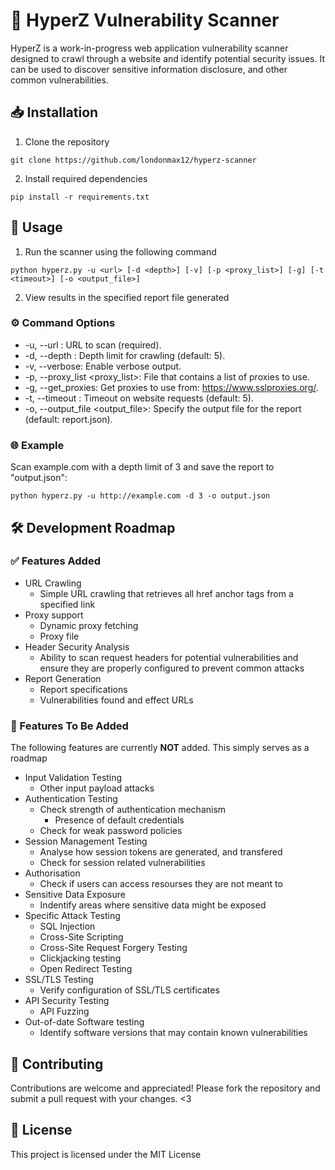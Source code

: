 # 🚀 HyperZ Vulnerability Scanner
HyperZ is a work-in-progress web application vulnerability scanner designed to crawl through a website and identify potential security issues. It can be used to discover sensitive information disclosure, and other common vulnerabilities.
## 📥 Installation
1. Clone the repository 
```
git clone https://github.com/londonmax12/hyperz-scanner
```
2. Install required dependencies
```
pip install -r requirements.txt
```
## 📝 Usage
1. Run the scanner using the following command
```
python hyperz.py -u <url> [-d <depth>] [-v] [-p <proxy_list>] [-g] [-t <timeout>] [-o <output_file>]

```
2. View results in the specified report file generated
### ⚙️ Command Options
- -u, --url <url>: URL to scan (required).
- -d, --depth <depth>: Depth limit for crawling (default: 5).
- -v, --verbose: Enable verbose output.
- -p, --proxy_list <proxy_list>: File that contains a list of proxies to use.
- -g, --get_proxies: Get proxies to use from: https://www.sslproxies.org/.
- -t, --timeout <timeout>: Timeout on website requests (default: 5).
- -o, --output_file <output_file>: Specify the output file for the report (default: report.json).
### 🌐 Example
Scan example.com with a depth limit of 3 and save the report to "output.json":
```
python hyperz.py -u http://example.com -d 3 -o output.json
```
## 🛠️ Development Roadmap
### ✅ Features Added
- URL Crawling
    - Simple URL crawling that retrieves all href anchor tags from a specified link
- Proxy support
    - Dynamic proxy fetching
    - Proxy file
- Header Security Analysis 
    - Ability to scan request headers for potential vulnerabilities and ensure they are properly configured to prevent common attacks
- Report Generation
    - Report specifications
    - Vulnerabilities found and effect URLs
### 🚧 Features To Be Added
The following features are currently **NOT** added. This simply serves as a roadmap
- Input Validation Testing
    - Other input payload attacks
- Authentication Testing
    - Check strength of authentication mechanism
        - Presence of default credentials
    - Check for weak password policies
- Session Management Testing
    - Analyse how session tokens are generated, and transfered
    - Check for session related vulnerabilities
- Authorisation
    - Check if users can access resourses they are not meant to
- Sensitive Data Exposure
    - Indentify areas where sensitive data might be exposed
- Specific Attack Testing
    - SQL Injection
    - Cross-Site Scripting
    - Cross-Site Request Forgery Testing
    - Clickjacking testing
    - Open Redirect Testing
- SSL/TLS Testing
    - Verify configuration of SSL/TLS certificates
- API Security Testing
    - API Fuzzing
- Out-of-date Software testing
    - Identify software versions that may contain known vulnerabilities
## 🤝 Contributing
Contributions are welcome and appreciated! Please fork the repository and submit a pull request with your changes. <3
## 📄 License
This project is licensed under the MIT License